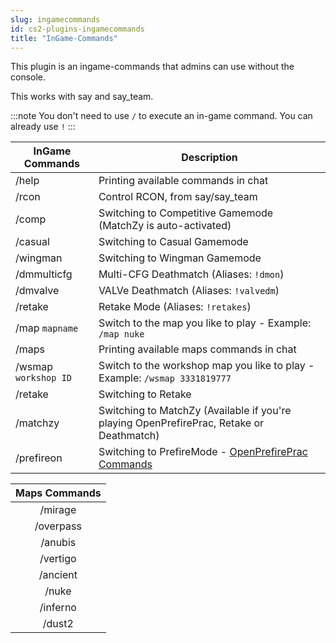 ```yaml
---
slug: ingamecommands
id: cs2-plugins-ingamecommands
title: "InGame-Commands"
---
```


This plugin is an ingame-commands that admins can use without the console.

This works with say and say_team.

:::note
You don't need to use `/` to execute an in-game command. You can already use `!`
:::

| InGame Commands | Description |
| ------------ | ----------- |
| /help | Printing available commands in chat |
| /rcon | Control RCON, from say/say_team |
| /comp | Switching to Competitive Gamemode (MatchZy is auto-activated) |
| /casual | Switching to Casual Gamemode |
| /wingman | Switching to Wingman Gamemode | 
| /dmmulticfg | Multi-CFG Deathmatch (Aliases: `!dmon`) |
| /dmvalve | VALVe Deathmatch (Aliases: `!valvedm`) |
| /retake | Retake Mode (Aliases: `!retakes`) |
| /map `mapname` | Switch to the map you like to play - Example: `/map nuke` |
| /maps | Printing available maps commands in chat |
| /wsmap `workshop ID` | Switch to the workshop map you like to play - Example: `/wsmap 3331819777` |
| /retake | Switching to Retake |
| /matchzy | Switching to MatchZy (Available if you're playing OpenPrefirePrac, Retake or Deathmatch) |
| /prefireon | Switching to PrefireMode - [OpenPrefirePrac Commands](https://help.fshost.me/docs/cs2/plugins/openprefireprac) |

| Maps Commands | 
| :------------: |
| /mirage |
| /overpass |
| /anubis |
| /vertigo |
| /ancient | 
| /nuke |
| /inferno |
| /dust2 |
